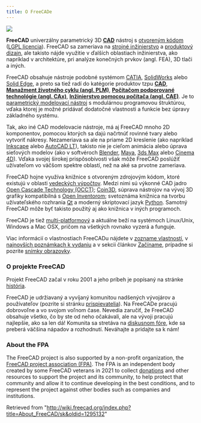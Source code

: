 ```yaml
---
title: O FreeCADe
---
```

![](/images/Freecad_default.jpg)

**FreeCAD** univerzálny parametrický 3D [**CAD**](https://sk.wikipedia.org/wiki/Projektovanie_pomocou_po%C4%8D%C3%ADta%C4%8Da) nástroj s [otvoreným kódom](https://sk.wikipedia.org/wiki/Open_source) ([LGPL licencia](http://licence.gnulinux.cz/lgpl-v3-sk)). FreeCAD sa zameriava na [strojné inžinierstvo](http://en.wikipedia.org/wiki/Mechanical_engineering) a [produktový dizajn](http://en.wikipedia.org/wiki/Product_design), ale takisto nájde využitie v ďalších oblastiach inžinierstva, ako napríklad v architektúre, pri analýze konečných prvkov (angl. FEA), 3D tlači a iných.

FreeCAD obsahuje nástroje podobné systémom [CATIA](https://en.wikipedia.org/wiki/CATIA), [SolidWorks](http://en.wikipedia.org/wiki/Solidworks) alebo [Solid Edge](http://en.wikipedia.org/wiki/Solid_Edge), a preto sa tiež radí do katégorie produktov tzpu [**CAD**](https://sk.wikipedia.org/wiki/Projektovanie_pomocou_po%C4%8D%C3%ADta%C4%8Da), [**Manažment životného cyklu (angl. PLM)**](https://sk.wikipedia.org/wiki/Mana%C5%BEment_%C5%BEivotn%C3%A9ho_cyklu), [**Počítačom podporované technológie (angl. CAx)**](http://en.wikipedia.org/wiki/CAx), [**Inžinierstvo pomocou počítača (angl. CAE)**](https://sk.wikipedia.org/wiki/In%C5%BEinierstvo_pomocou_po%C4%8D%C3%ADta%C4%8Da). Je to [parametrický modelovací nástroj](http://en.wikipedia.org/wiki/Parametric_feature_based_modeler) s modulárnou programovou štruktúrou, vďaka ktorej je možné pridávať dodatočné vlastnosti a funkcie bez úpravy základného systému.

Tak, ako iné CAD modelovacie nástroje, má aj FreeCAD mnoho 2D komponentov, pomocou ktorých sa dajú načrtnúť rovinné tvary alebo vytvoriť nákresy. Nezameriava sa ale na priame 2D kreslenie (ako napríklad [Inkscape](https://inkscape.org/) alebo [AutoCAD LT](http://en.wikipedia.org/wiki/AutoCAD#AutoCAD_LT)), takisto nie je cieľom animácia alebo úprava sieťových modelov (ako v softvéroch [Blender](https://www.blender.org/), [Maya](http://en.wikipedia.org/wiki/Maya_(software)), [3ds Max](http://en.wikipedia.org/wiki/3ds_Max) alebo [Cinema 4D](http://en.wikipedia.org/wiki/CINEMA_4D)). Vďaka svojej širokej prispôsobivosti však môže FreeCAD poslúžiť užívateľom vo väčšom spektre oblastí, než na aké sa prvotne zameriava.

FreeCAD hojne využíva knižnice s otvoreným zdrojovým kódom, ktoré existujú v oblasti [vedeckých výpočtov](http://en.wikipedia.org/wiki/Scientific_Computation). Medzi nimi sú výkonné CAD jadro [Open Cascade Technology (OCCT)](http://OpenCascade.org); [Coin3D](https://github.com/coin3d/coin/wiki), súprava nástrojov na vývoj 3D grafiky kompatibilná s [Open Inventorom](http://en.wikipedia.org/wiki/Open_Inventor); svetoznáma knižnica na tvorbu užívateľského rozhrania [Qt](http://www.qt.io/) a moderný skriptovací jazyk [Python](http://www.python.org). Samotný FreeCAD môže byť takisto použitý aj ako knižnica v iných programoch.

FreeCAD je tiež [multi-platformový](https://sk.wikipedia.org/wiki/Multiplatformov%C3%BD_softv%C3%A9r) a aktuálne beží na systémoch Linux/Unix, Windows a Mac OSX, pričom na všetkých rovnako vyzerá a funguje.

Viac informácií o vlastnostiach FreeCADu nájdete v [zozname vlastností](/Feature_list "Feature list"), v [najnovších poznámkach k vydaniu](/Feature_list#Release_notes "Feature list") a v sekcii článkov [Začíname](/Getting_started "Getting started"), prípadne si pozrite [snímky obrazovky](/Screenshots "Screenshots").

### O projekte FreeCAD

Projekt FreeCAD začal v roku 2001 a jeho príbeh je popísaný na stránke [história](/History "History").

FreeCAD je udržiavaný a vyvíjaný komunitou nadšených vývojárov a používateľov (pozrite si stránku [prispievatelia](/Contributors "Contributors")). Na FreeCADe pracujú dobrovoľne a vo svojom voľnom čase. Nevedia zaručiť, že FreeCAD obsahuje všetko, čo by ste od neho očakávali, ale na vývoji pracujú najlepšie, ako sa len dá! Komunita sa stretáva na [diskusnom fóre](http://forum.freecadweb.org), kde sa preberá väčšina nápadov a rozhodnutí. Neváhajte a pridajte sa k nám!

### About the FPA

The FreeCAD project is also supported by a non-profit organization, the [FreeCAD project association (FPA)](https://fpa.freecad.org). The FPA is an independent body created by some FreeCAD veterans in 2021 to collect [donations](/Donate "Donate") and other resources to support the project and its community, to help protect that community and allow it to continue developing in the best conditions, and to represent the project against other bodies such as companies and institutions.

Retrieved from "<http://wiki.freecad.org/index.php?title=About_FreeCAD/sk&oldid=1295132>"